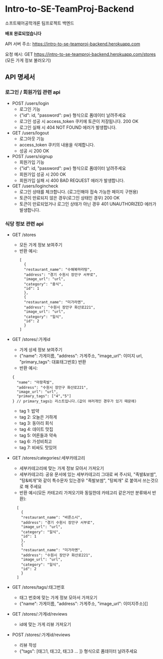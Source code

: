 # Intro-to-SE-TeamProj-Backend

소프트웨어공학개론 팀프로젝트 백엔드

**배포 완료되었습니다**

API 서버 주소:
https://intro-to-se-teamproj-backend.herokuapp.com

요청 예시:
GET https://intro-to-se-teamproj-backend.herokuapp.com/stores (모든 가게 정보 불러오기)

## API 명세서

### 로그인 / 회원가입 관련 api

- POST /users/login
  - 로그인 기능
  - {"id": id, "password": pw} 형식으로 폼데이터 날려주세요
  - 로그인 성공 시 access_token 쿠키에 토큰이 저장됩니다. 200 OK
  - 로그인 실패 시 404 NOT FOUND 에러가 발생합니다.
- GET /users/logout
  - 로그아웃 기능
  - access_token 쿠키의 내용을 삭제합니다.
  - 성공 시 200 OK
- POST /users/signup
  - 회원가입 기능
  - {"id": id, "password": pw} 형식으로 폼데이터 날려주세요
  - 회원가입 성공 시 200 OK
  - 회원가입 실패 시 400 BAD REQUEST 에러가 발생합니다.
- GET /users/logincheck
  - 로그인 상태를 체크합니다. (로그인해야 접속 가능한 페이지 구현용)
  - 토큰이 만료되지 않은 경우(로그인 상태인 경우) 200 OK
  - 토큰이 만료되었거나 로그인 상태가 아닌 경우 401 UNAUTHORIZED 에러가 발생합니다.

### 식당 정보 관련 api

- GET /stores

  - 모든 가게 정보 보여주기
  - 반환 예시:
    ```
    [
      {
      "restaurant_name": "수해복마라탕",
      "address": "경기 수원시 장안구 서부로",
      "image_url": "url",
      "category": "중식",
      "id": 1
      },
      {
      "restaurant_name": "미가라멘",
      "address": "수원시 장안구 화산로221",
      "image_url": "url",
      "category": "일식",
      "id": 2
      }
    ]
    ```

- GET /stores/:가게id

  - 가게 상세 정보 보여주기
  - {"name": 가게이름, "address": 가게주소, "image_url": 이미지 url, "primary_tags": 대표태그번호} 반환
  - 반환 예시:

  ```
  {
    "name": "마왕족발",
    "address": "수원시 장안구 화산로221",
    "image_url": "url",
    "primary_tags": ["4","5"]
  } // primary_tags는 리스트입니다.(값이 여러개인 경우가 있기 때문에)
  ```

  - tag 1: 밥약
  - tag 2: 오늘은 거하게
  - tag 3: 동아리 회식
  - tag 4: 데이트 맛집
  - tag 5: 어른들과 약속
  - tag 6: 가성비최고
  - tag 7: 비싸도 맛있어

- GET /stores/categories/:세부카테고리

  - 세부카테고리에 맞는 가게 정보 모아서 가져오기
  - 세부카테고리: 공유 문서에 있는 세부카테고리 그대로 써 주시되, "족발&보쌈", "탕&찌개"와 같이 특수문자 있는경우 "족발보쌈", "탕찌개" 로 붙여서 쓰는것으로 해 주세요
  - 반환 예시(모든 카테고리 가져오기와 동일한데 카테고리 같은거만 분류돼서 반환):

  ```
    [
      {
      "restaurant_name": "바른스시",
      "address": "경기 수원시 장안구 서부로",
      "image_url": "url",
      "category": "일식",
      "id": 1
      },
      {
      "restaurant_name": "미가라멘",
      "address": "수원시 장안구 화산로221",
      "image_url": "url",
      "category": "일식",
      "id": 2
      }
    ]
  ```

- GET /stores/tags/:태그번호

  - 태그 번호에 맞는 가게 정보 모아서 가져오기
  - {"name": 가게이름, "address": 가게주소, "image_url": 이미지주소}[]

- GET /stores/:가게id/reviews

  - id에 맞는 가게 리뷰 가져오기

- POST /stores/:가게id/reviews

  - 리뷰 작성
  - {"tags": [태그1, 태그2, 태그3 ... ]} 형식으로 폼데이터 날려주세요
